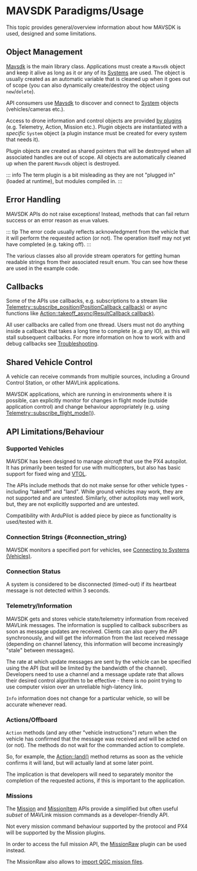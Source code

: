 # MAVSDK Paradigms/Usage

This topic provides general/overview information about how MAVSDK is used, designed and some limitations.

## Object Management

[Mavsdk](../api_reference/classmavsdk_1_1_mavsdk.md) is the main library class.
Applications must create a `Mavsdk` object and keep it alive as long as it or any of its [Systems](../api_reference/classmavsdk_1_1_system.md) are used.
The object is usually created as an automatic variable that is cleaned up when it goes out of scope (you can also dynamically create/destroy the object using `new`/`delete`).

API consumers use [Mavsdk](../api_reference/classmavsdk_1_1_mavsdk.md) to discover and connect to [System](../api_reference/classmavsdk_1_1_system.md) objects (vehicles/cameras etc.).

Access to drone information and control objects are provided [by plugins](../guide/using_plugins.md) (e.g. Telemetry, Action, Mission etc.).
Plugin objects are instantiated with a *specific* `System` object (a plugin instance must be created for every system that needs it).

Plugin objects are created as shared pointers that will be destroyed when all associated handles are out of scope.
All objects are automatically cleaned up when the parent `Mavsdk` object is destroyed.

::: info
The term plugin is a bit misleading as they are not "plugged in" (loaded at runtime), but modules compiled in.
:::


## Error Handling

MAVSDK APIs do not raise exceptions! Instead, methods that can fail return success or an error reason as `enum` values.

::: tip
The error code usually reflects acknowledgment from the vehicle that it will perform the requested action (or not).
The operation itself may not yet have completed (e.g. taking off).
:::

The various classes also all provide stream operators for getting human readable strings from their associated result enum.
You can see how these are used in the example code.

## Callbacks

Some of the APIs use callbacks, e.g. subscriptions to a stream like [Telemetry::subscribe_position(PositionCallback callback)](../api_reference/classmavsdk_1_1_telemetry.md#classmavsdk_1_1_telemetry_1a61bda57b3ca47000ea7e4758b2a33134) or async functions like [Action::takeoff_async(ResultCallback callback)](../api_reference/classmavsdk_1_1_action.md#classmavsdk_1_1_action_1ab658d938970326db41709d83e02b41e6).

All user callbacks are called from one thread.
Users must not do anything inside a callback that takes a long time to complete (e..g any IO), as this will stall subsequent callbacks.
For more information on how to work with and debug callbacks see [Troubleshooting](../troubleshooting.md#user_callbacks).


## Shared Vehicle Control

A vehicle can receive commands from multiple sources, including a Ground Control Station, or other MAVLink applications.

MAVSDK applications, which are running in environments where it is possible, can explicitly monitor for changes in flight mode (outside application control) and change behaviour appropriately (e.g. using [Telemetry::subscribe_flight_mode()](../api_reference/classmavsdk_1_1_telemetry.md#classmavsdk_1_1_telemetry_1a53db5fb36bf10fbc7ac004a3be9100a4)).


## API Limitations/Behaviour

### Supported Vehicles

MAVSDK has been designed to manage *aircraft* that use the PX4 autopilot.
It has primarily been tested for use with multicopters, but also has basic support for fixed wing and [VTOL](../guide/vtol.md).

The APIs include methods that do not make sense for other vehicle types - including "takeoff" and "land".
While ground vehicles may work, they are not supported and are untested.
Similarly, other autopilots may well work, but, they are not explicitly supported and are untested.

Compatibility with ArduPilot is added piece by piece as functionality is used/tested with it.

### Connection Strings {#connection_string}

MAVSDK monitors a specified port for vehicles, see [Connecting to Systems (Vehicles)](../guide/connections.md).

### Connection Status

A system is considered to be disconnected (timed-out) if its heartbeat message is not detected within 3 seconds.

### Telemetry/Information

MAVSDK gets and stores vehicle state/telemetry information from received MAVLink messages.
The information is supplied to callback subscribers as soon as message updates are received.
Clients can also query the API synchronously, and will get the information from the last received message (depending on channel latency, this information will become increasingly "stale" between messages).

The rate at which update messages are sent by the vehicle can be specified using the API (but will be limited by the bandwidth of the channel).
Developers need to use a channel and a message update rate that allows their desired control algorithm to be effective - there is no point trying to use computer vision over an unreliable high-latency link.

`Info` information does not change for a particular vehicle, so will be accurate whenever read.


### Actions/Offboard

`Action` methods (and any other "vehicle instructions") return when the vehicle has confirmed that the message was received and will be acted on (or not).
The methods do not wait for the commanded action to complete.

So, for example, the [Action::land()](../api_reference/classmavsdk_1_1_action.md#classmavsdk_1_1_action_1af6429e1bdb2875deebfe98ed53da3d41) method returns as soon as the vehicle confirms it will land, but will actually land at some later point.

The implication is that developers will need to separately monitor the completion of the requested actions, if this is important to the application.


### Missions

The [Mission](../api_reference/classmavsdk_1_1_mission.html) and [MissionItem](../api_reference/structmavsdk_1_1_mission_1_1_mission_item.html) APIs provide a simplified but often useful *subset* of MAVLink mission commands as a developer-friendly API.

Not every mission command behaviour supported by the protocol and PX4 will be supported by the Mission plugins.

In order to access the full mission API, the [MissionRaw](../api_reference/classmavsdk_1_1_mission_raw.html) plugin can be used instead.

The MissionRaw also allows to [import QGC mission files](https://mavsdk.mavlink.io/main/en/cpp/api_reference/classmavsdk_1_1_mission_raw.html#classmavsdk_1_1_mission_raw_1a2a4ca261c37737e691c6954693d6d0a5).

